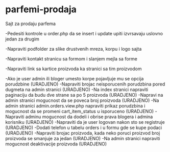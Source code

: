 # parfemi-prodaja
Sajt za prodaju parfema


-Pedesiti kontrole u order.php da se insert i update upiti izvrsavaju uslovno jedan za drugim 

-Napraviti podfolder za slike drustvenih mreza, korpu i logo sajta

-Napraviti kontakt stranicu sa formom i slanjem mejla sa forme

-Napraviti link sa kartice proizvoda ka stranici sa tim proizvodom



-Ako je user admin ili bloger umesto korpe pojavljuje mu se opcija porudzbine (URADJENO)
-Napraviti brojac neisporucenih porudzbina pored dugmeta na admin stranici (URADJENO)
-Na index stranici napraviti paginaciju da budu dve strane sa po 5 proizvoda (URADJENO)
-Napravi na admin stranici mogucnost da se poveca broj proizvoda (URADJENO)
-Na admin stranici admin.orders.view.php napraviti prikaz porudzbina i mogucnost da se promeni cart_item_status u isporuceno (URADJENO)
-Napraviti adminu mogucnost da dodeli i obrise prava blogera i admina korisniku (URADJENO)
-Napraviti da je user logovan nakon sto se registruje (URADJENO)
-Dodati telefon u tabelu orders i u formu gde se kupe podaci (URADJENO)
-Napraviti brojac proizvoda, kada neko poruci proizvod broj proizvoda se smanjuje za jedan (URADJENO)
-Na admin stranici napraviti mogucnost deaktivacije proizvoda (URADJENO)